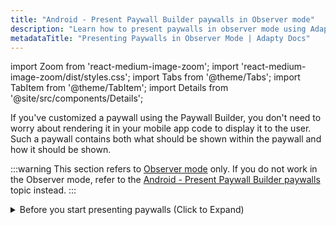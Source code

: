 ```yaml
---
title: "Android - Present Paywall Builder paywalls in Observer mode"
description: "Learn how to present paywalls in observer mode using Adapty’s Paywall Builder."
metadataTitle: "Presenting Paywalls in Observer Mode | Adapty Docs"
---
```


import Zoom from 'react-medium-image-zoom';
import 'react-medium-image-zoom/dist/styles.css';
import Tabs from '@theme/Tabs';
import TabItem from '@theme/TabItem';
import Details from '@site/src/components/Details';

If you've customized a paywall using the Paywall Builder, you don't need to worry about rendering it in your mobile app code to display it to the user. Such a paywall contains both what should be shown within the paywall and how it should be shown.

:::warning
This section refers to [Observer mode](observer-vs-full-mode) only. If you do not work in the Observer mode, refer to the [Android - Present Paywall Builder paywalls](android-present-paywalls) topic instead.
:::

<Tabs> 
<TabItem value="SDK3" label="New Paywall Builder (SDK 3.0+)" default> 
<details>
   <summary>Before you start presenting paywalls (Click to Expand)</summary>

      1. Set up initial integration of Adapty [with the Google Play](initial-android) and [with the App Store](initial_ios). 
   2. Install and configure Adapty SDK. Make sure to set the `observerMode` parameter to `true`. Refer to our framework-specific instructions [for iOS](sdk-installation-ios#configure-adapty-sdk), [for Android](sdk-installation-android), [for Flutter](sdk-installation-flutter#configure-adapty-sdks-for-ios), [for React Native](sdk-installation-reactnative#configure-adapty-sdks), and [for Unity](sdk-installation-unity#initiate-adapty-unity-plugin-on-ios).
   3. [Create products](create-product) in the Adapty Dashboard.
   4. [Configure paywalls, assign products to them](create-paywall), and customize them using Paywall Builder in the Adapty Dashboard.
   5. [Create placements and assign your paywalls to them](create-placement) in the Adapty Dashboard.
   6. [Fetch Paywall Builder paywalls and their configuration](get-pb-paywalls) in your mobile app code.

    </details>

<p> </p>

1. Implement the `AdaptyUiObserverModeHandler`. The `AdaptyUiObserverModeHandler`'s callback (`onPurchaseInitiated`) informs you when the user initiates a purchase. You can trigger your custom purchase flow in response to this callback like this:

<Tabs>
<TabItem value="kotlin" label="Kotlin" default>
   ```kotlin showLineNumbers
   val observerModeHandler =
   AdaptyUiObserverModeHandler { product, paywall, paywallView, onStartPurchase, onFinishPurchase ->
       onStartPurchase()
       yourBillingClient.makePurchase(
           product,
           onSuccess = { purchase ->
               onFinishPurchase()
               //handle success
           },
           onError = {
               onFinishPurchase()
               //handle error
           },
           onCancel = {
               onFinishPurchase()
               //handle cancel
           }
       )
   }
   ```
</TabItem>
<TabItem value="java" label="Java" default>
   ```java showLineNumbers
   AdaptyUiObserverModeHandler observerModeHandler = (product, paywall, paywallView, onStartPurchase, onFinishPurchase) -> {
       onStartPurchase.invoke();
       yourBillingClient.makePurchase(
           product,
           purchase -> {
               onFinishPurchase.invoke();
               //handle success
           },
           error -> {
               onFinishPurchase.invoke();
               //handle error
           },
           () -> { //cancellation
               onFinishPurchase.invoke();
               //handle cancel
           }
       );
   };
   ```
</TabItem>
</Tabs>



   Also, remember to invoke these callbacks to AdaptyUI. This is necessary for proper paywall behavior, such as showing the loader, among other things:

   | Callback in Kotlin | Callback in Java          | Description                                                                                                                       |
   | :----------------- | :------------------------ | :-------------------------------------------------------------------------------------------------------------------------------- |
   | onStartPurchase()  | onStartPurchase.invoke()  | The callback should be invoked to notify AdaptyUI that the purchase is started.                                                   |
   | onFinishPurchase() | onFinishPurchase.invoke() | The callback should be invoked to notify AdaptyUI that the purchase is finished successfully or not, or the purchase is canceled. |

2. In order to display the visual paywall on the device screen, you must first configure it.

<Tabs>
<TabItem value="views" label="Views" default>

To do this, call the method `AdaptyUI.getPaywallView()` or create the `AdaptyPaywallView` directly:

<Tabs>
  <TabItem value="kotlin1" label="Kotlin (option 1)" default>

```kotlin showLineNumbers
   val paywallView = AdaptyUI.getPaywallView(
       activity,
       viewConfiguration,
       products,
       eventListener,
       personalizedOfferResolver,
       tagResolver,
       timerResolver,
       observerModeHandler, 
   )
```

</TabItem>
<TabItem value="kotlin2" label="Kotlin (option 2)" default>

```kotlin showLineNumbers
   val paywallView =
        AdaptyPaywallView(activity) // or retrieve it from xml
   ...
   with(paywallView) {
       showPaywall(
           viewConfiguration,
           products,
					 eventListener,
           personalizedOfferResolver,
           tagResolver,
           timerResolver,
					 observerModeHandler,
       )
   }
```

</TabItem>
<TabItem value="java1" label="Java (option 1)" default>

```java showLineNumbers
AdaptyPaywallView paywallView = AdaptyUI.getPaywallView(
        activity,
        viewConfiguration,
        products,
        eventListener,
        personalizedOfferResolver,
        tagResolver,
        timerResolver,
        observerModeHandler
);
```

</TabItem>
<TabItem value="java2" label="Java (option 2)" default>

```java showLineNumbers
AdaptyPaywallView paywallView =
  new AdaptyPaywallView(activity); //add to the view hierarchy if needed, or you receive it from xml
...
paywallView.showPaywall(viewConfiguration, products, eventListener, personalizedOfferResolver, tagResolver, timerResolver, observerModeHandler);
```

</TabItem>
<TabItem value="XML" label="XML" default>

```xml showLineNumbers
<com.adapty.ui.AdaptyPaywallView xmlns:android="http://schemas.android.com/apk/res/android"
    android:layout_width="match_parent"
    android:layout_height="match_parent" />
```

</TabItem>
</Tabs>

   After the view has been successfully created, you can add it to the view hierarchy and display it.

</TabItem>
<TabItem value="compose" label="Jetpack Compose" default>

To do this, use this composable function:

```kotlin showLineNumbers
AdaptyPaywallScreen(
    viewConfiguration,
    products,
    eventListener,
    personalizedOfferResolver,
    tagResolver,
    timerResolver,
)
```

</TabItem>
</Tabs>

   Request parameters:

| Parameter | Presence | Description |
|---------|--------|-----------|
| **Products** | optional | Provide an array of `AdaptyPaywallProduct `to optimize the display timing of products on the screen. If `null` is passed, AdaptyUI will automatically fetch the required products. |
| **ViewConfiguration** | required | Supply an `AdaptyViewConfiguration` object containing visual details of the paywall. Use the `Adapty.getViewConfiguration(paywall)` method to load it. Refer to [Fetch the visual configuration of paywall](get-pb-paywalls#fetch-the-view-configuration-of-paywall-designed-using-paywall-builder) topic for more details. |
| **EventListener** | optional | Provide an `AdaptyUiEventListener` to observe paywall events. Extending AdaptyUiDefaultEventListener is recommended for ease of use. Refer to [Handling paywall events](android-handling-events)  topic for more details. |
| **PersonalizedOfferResolver** | optional | To indicate personalized pricing ([read more](https://developer.android.com/google/play/billing/integrate#personalized-price)  ), implement `AdaptyUiPersonalizedOfferResolver`  and pass your own logic that maps `AdaptyPaywallProduct` to true if the product's price is personalized, otherwise false. |
| **TagResolver** | optional | Use `AdaptyUiTagResolver` to resolve custom tags within the paywall text. This resolver takes a tag parameter and resolves it to a corresponding string. Refer to [Custom tags in paywall builder](custom-tags-in-paywall-builder)  topic for more details. |
| **ObserverModeHandler** | required for Observer mode | The  `AdaptyUiObserverModeHandler` you've implemented in the previous step. |
| **variationId** | required | The string identifier of the variation. You can get it using `variationId` property  of the [`AdaptyPaywall`](sdk-models#adaptypaywall)   object. |
| **transaction** | required | <p>For iOS, StoreKit1: an [`SKPaymentTransaction`](https://developer.apple.com/documentation/storekit/skpaymenttransaction)   object.</p><p>For iOS, StoreKit 2: [Transaction](https://developer.apple.com/documentation/storekit/transaction)   object.</p><p>For Android: String identifier (`purchase.getOrderId()`) of the purchase, where the purchase is an instance of the billing library [Purchase](https://developer.android.com/reference/com/android/billingclient/api/Purchase)  class.</p> | 

</TabItem> 
<TabItem value="SDK2" label="Legacy Paywall Builder (SDK up to 2.x)" default> 
<details>
   <summary>Before you start presenting paywalls (Click to Expand)</summary>

   1. Set up initial integration of Adapty [with the Google Play](initial-android) and [with the App Store](initial_ios). 
2. Install and configure Adapty SDK. Make sure to set the `observerMode` parameter to `true`. Refer to our framework-specific instructions [for iOS](sdk-installation-ios#configure-adapty-sdk), [for Android](sdk-installation-android), [for Flutter](sdk-installation-flutter#configure-adapty-sdks-for-ios), [for React Native](sdk-installation-reactnative#configure-adapty-sdks), and [for Unity](sdk-installation-unity#initiate-adapty-unity-plugin-on-ios).
3. [Create products](create-product) in the Adapty Dashboard.
4. [Configure paywalls, assign products to them](create-paywall), and customize them using Paywall Builder in the Adapty Dashboard.
5. [Create placements and assign your paywalls to them](create-placement) in the Adapty Dashboard.
6. [Fetch Paywall Builder paywalls and their configuration](get-pb-paywalls) in your mobile app code.
</details>

1. Implement the `AdaptyUiObserverModeHandler`. The `AdaptyUiObserverModeHandler`'s callback (`onPurchaseInitiated`) informs you when the user initiates a purchase. You can trigger your custom purchase flow in response to this callback like this:

<Tabs>
<TabItem value="kotlin" label="Kotlin" default>
   ```kotlin showLineNumbers
   val observerModeHandler =
   AdaptyUiObserverModeHandler { product, paywall, paywallView, onStartPurchase, onFinishPurchase ->
       onStartPurchase()
       yourBillingClient.makePurchase(
           product,
           onSuccess = { purchase ->
               onFinishPurchase()
               //handle success
           },
           onError = {
               onFinishPurchase()
               //handle error
           },
           onCancel = {
               onFinishPurchase()
               //handle cancel
           }
       )
   }
   ```
</TabItem>
<TabItem value="java" label="Java" default>
   ```java showLineNumbers
   AdaptyUiObserverModeHandler observerModeHandler = (product, paywall, paywallView, onStartPurchase, onFinishPurchase) -> {
       onStartPurchase.invoke();
       yourBillingClient.makePurchase(
           product,
           purchase -> {
               onFinishPurchase.invoke();
               //handle success
           },
           error -> {
               onFinishPurchase.invoke();
               //handle error
           },
           () -> { //cancellation
               onFinishPurchase.invoke();
               //handle cancel
           }
       );
   };
   ```
</TabItem>
</Tabs>



   Also, remember to invoke these callbacks to AdaptyUI. This is necessary for proper paywall behavior, such as showing the loader, among other things:

   | Callback in Kotlin | Callback in Java          | Description                                                                                                                       |
   | :----------------- | :------------------------ | :-------------------------------------------------------------------------------------------------------------------------------- |
   | onStartPurchase()  | onStartPurchase.invoke()  | The callback should be invoked to notify AdaptyUI that the purchase is started.                                                   |
   | onFinishPurchase() | onFinishPurchase.invoke() | The callback should be invoked to notify AdaptyUI that the purchase is finished successfully or not, or the purchase is canceled. |

2. In order to display the visual paywall, you must first initialize it. To do this, call the method `AdaptyUI.getPaywallView()` or create the `AdaptyPaywallView` directly:

<Tabs>
<TabItem value="kotlin" label="Kotlin" default>
   ```kotlin showLineNumbers
   val paywallView = AdaptyUI.getPaywallView(
       activity,
       viewConfiguration,
       products,
       AdaptyPaywallInsets.of(topInset, bottomInset),
       eventListener,
       personalizedOfferResolver,
       tagResolver,
       observerModeHandler,
   )

   //======= OR =======

   val paywallView =
        AdaptyPaywallView(activity) // or retrieve it from xml
   ...
   with(paywallView) {
       setEventListener(eventListener)
       setObserverModeHandler(observerModeHandler)
       showPaywall(
           viewConfiguration,
           products,
           AdaptyPaywallInsets.of(topInset, bottomInset),
           personalizedOfferResolver,
           tagResolver,
       )
   }
   ```
</TabItem>
<TabItem value="java" label="Java" default>
   ```java showLineNumbers
   AdaptyPaywallView paywallView = AdaptyUI.getPaywallView(
           activity,
           viewConfiguration,
           products,
           AdaptyPaywallInsets.of(topInset, bottomInset),
           eventListener,
           personalizedOfferResolver,
           tagResolver,
           observerModeHandler
   );

   //======= OR =======

   AdaptyPaywallView paywallView =
     new AdaptyPaywallView(activity); //add to the view hierarchy if needed, or you receive it from xml
   ...
   paywallView.setEventListener(eventListener);
   paywallView.setObserverModeHandler(observerModeHandler);
   paywallView.showPaywall(viewConfiguration, products, AdaptyPaywallInsets.of(topInset, bottomInset), personalizedOfferResolver);
   ```
</TabItem>
<TabItem value="XML" label="XML" default>
   ```xml showLineNumbers
   <com.adapty.ui.AdaptyPaywallView xmlns:android="http://schemas.android.com/apk/res/android"
       android:layout_width="match_parent"
       android:layout_height="match_parent" />
   ```
</TabItem>
</Tabs>

   After the view has been successfully created, you can add it to the view hierarchy and display it.

   Request parameters:

   | Parameter | Presence | Description |
|---------|--------|-----------|
| **Products** | optional | Provide an array of `AdaptyPaywallProduct `to optimize the display timing of products on the screen. If `null` is passed, AdaptyUI will automatically fetch the required products. |
| **ViewConfiguration** | required | Supply an `AdaptyViewConfiguration` object containing visual details of the paywall. Use the `Adapty.getViewConfiguration(paywall)` method to load it. Refer to [Fetch the visual configuration of paywall](get-pb-paywalls#fetch-the-view-configuration-of-paywall-designed-using-paywall-builder) topic for more details. |
| **Insets** | required | Define an `AdaptyPaywallInsets` object containing information about the area overlapped by system bars, creating vertical margins for content. If neither the status bar nor the navigation bar overlaps the `AdaptyPaywallView`, pass `AdaptyPaywallInsets.NONE`. For fullscreen mode where system bars overlap part of your UI, obtain insets as shown under the table. |
| **EventListener** | optional | Provide an `AdaptyUiEventListener` to observe paywall events. Extending AdaptyUiDefaultEventListener is recommended for ease of use. Refer to [Handling paywall events](android-handling-events)  topic for more details. |
| **PersonalizedOfferResolver** | optional | To indicate personalized pricing ([read more](https://developer.android.com/google/play/billing/integrate#personalized-price)  ), implement `AdaptyUiPersonalizedOfferResolver`  and pass your own logic that maps `AdaptyPaywallProduct` to true if the product's price is personalized, otherwise false. |
| **TagResolver** | optional | Use `AdaptyUiTagResolver` to resolve custom tags within the paywall text. This resolver takes a tag parameter and resolves it to a corresponding string. Refer to [Custom tags in paywall builder](custom-tags-in-paywall-builder)  topic for more details. |
| **ObserverModeHandler** | required for Observer mode | The  `AdaptyUiObserverModeHandler` you've implemented in the previous step. |
| **variationId** | required | The string identifier of the variation. You can get it using `variationId` property  of the [`AdaptyPaywall`](sdk-models#adaptypaywall)   object. |
| **transaction** | required | <p>For iOS, StoreKit1: an [`SKPaymentTransaction`](https://developer.apple.com/documentation/storekit/skpaymenttransaction)   object.</p><p>For iOS, StoreKit 2: [Transaction](https://developer.apple.com/documentation/storekit/transaction)   object.</p><p>For Android: String identifier (`purchase.getOrderId()`) of the purchase, where the purchase is an instance of the billing library [Purchase](https://developer.android.com/reference/com/android/billingclient/api/Purchase)  class.</p> |

   For fullscreen mode where system bars overlap part of your UI, obtain insets in the following way:

<Tabs>
<TabItem value="kotlin" label="Kotlin" default>
   ```kotlin showLineNumbers
   import androidx.core.graphics.Insets
   import androidx.core.view.ViewCompat
   import androidx.core.view.WindowInsetsCompat

   //create extension function
   fun View.onReceiveSystemBarsInsets(action: (insets: Insets) -> Unit) {
       ViewCompat.setOnApplyWindowInsetsListener(this) { _, insets ->
           val systemBarInsets = insets.getInsets(WindowInsetsCompat.Type.systemBars())
           ViewCompat.setOnApplyWindowInsetsListener(this, null)
           action(systemBarInsets)
           insets
       }
   }
   //and then use it with the view
   paywallView.onReceiveSystemBarsInsets { insets ->
       val paywallInsets = AdaptyPaywallInsets.of(insets.top, insets.bottom)
       paywallView.setEventListener(eventListener)
       paywallView.setObserverModeHandler(observerModeHandler)
       paywallView.showPaywall(viewConfig, products, paywallInsets, personalizedOfferResolver, tagResolver)
   }
   ```
</TabItem>
<TabItem value="java" label="Java" default>
   ```java showLineNumbers
   import androidx.core.graphics.Insets;
   import androidx.core.view.ViewCompat;
   import androidx.core.view.WindowInsetsCompat;

   ...

   ViewCompat.setOnApplyWindowInsetsListener(paywallView, (view, insets) -> {
       Insets systemBarInsets = insets.getInsets(WindowInsetsCompat.Type.systemBars());
       ViewCompat.setOnApplyWindowInsetsListener(paywallView, null);
     
       AdaptyPaywallInsets paywallInsets =
                    AdaptyPaywallInsets.of(systemBarInsets.top, systemBarInsets.bottom);
       paywallView.setEventListener(eventListener);
       paywallView.setObserverModeHandler(observerModeHandler);
       paywallView.showPaywall(viewConfiguration, products, paywallInsets, personalizedOfferResolver, tagResolver);
               
       return insets;
   });
   ```
</TabItem>
</Tabs>



   Returns:

   | Object              | Description                                        |
   | :------------------ | :------------------------------------------------- |
   | `AdaptyPaywallView` | object, representing the requested paywall screen. |

:::warning
Don't forget to [Associate paywalls to purchase transactions](report-transactions-observer-mode). Otherwise, Adapty will not determine the source paywall of the purchase.
:::

</TabItem> 
</Tabs>



   
